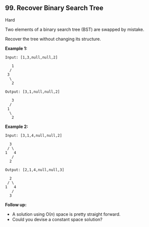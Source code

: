 ## 99. Recover Binary Search Tree

Hard

Two elements of a binary search tree (BST) are swapped by mistake.

Recover the tree without changing its structure.

**Example 1:**

```
Input: [1,3,null,null,2]

   1
  /
 3
  \
   2

Output: [3,1,null,null,2]

   3
  /
 1
  \
   2
```

**Example 2:**

```
Input: [3,1,4,null,null,2]

  3
 / \
1   4
   /
  2

Output: [2,1,4,null,null,3]

  2
 / \
1   4
   /
  3
```

**Follow up:**

- A solution using O(*n*) space is pretty straight forward.
- Could you devise a constant space solution?